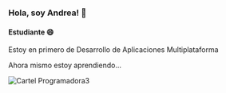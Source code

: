 ### Hola, soy Andrea! 👋
#### Estudiante 😄

Estoy en primero de Desarrollo de Aplicaciones Multiplataforma

Ahora mismo estoy aprendiendo...  

   ![Cartel Programadora3](https://github.com/andrearodriguez7/andrearodriguezg7/assets/145468931/a4d3f46a-88ff-473a-bbd8-da4dfbebe812)


<!--
**andrearodriguez7/andrearodriguez7** is a ✨ _special_ ✨ repository because its `README.md` (this file) appears on your GitHub profile.

Here are some ideas to get you started:

- 🔭 I’m currently working on ...
- 🌱 I’m currently learning ...
- 👯 I’m looking to collaborate on ...
- 🤔 I’m looking for help with ...
- 💬 Ask me about ...
- 📫 How to reach me: ...
- 😄 Pronouns: ...
- ⚡ Fun fact: ...
-->
